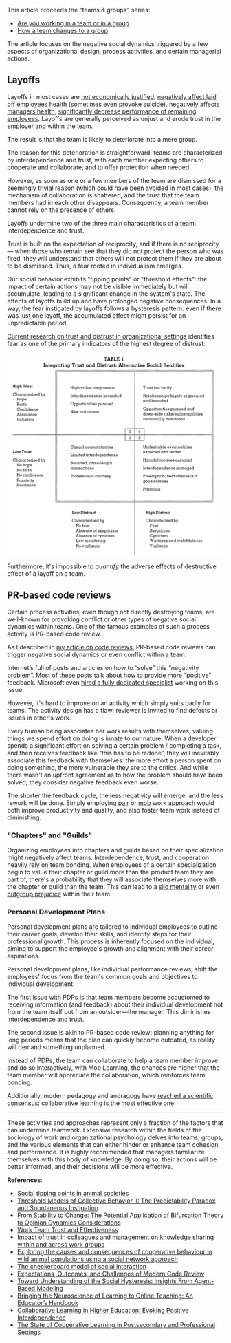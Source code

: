 This article proceeds the "teams & groups" series:
- [Are you working in a team or in a group](https://www.linkedin.com/pulse/you-working-team-group-vitaly-sharovatov-2ipwf/)
- [How a team changes to a group](https://www.linkedin.com/pulse/how-team-changes-group-vitaly-sharovatov-y8gce)

The article focuses on the negative social dynamics triggered by a few aspects of organizational design, process activities, and certain managerial actions.

## Layoffs

Layoffs in most cases are [not economically justified](https://www.careerusa.org/jobs/179-resources/168-career-files/158-16-must-read-articles/372-lay-off-the-layoffs.html), [negatively affect laid off employees health](https://pubmed.ncbi.nlm.nih.gov/11199253/) (sometimes even [provoke suicide](https://journals.sagepub.com/doi/full/10.1177/0004867414521502)), [negatively affects managers health](https://onlinelibrary.wiley.com/doi/10.1002/hrm.20102), [significantly decrease performance of remaining employees](https://www.econstor.eu/bitstream/10419/174038/1/dp11128.pdf). Layoffs are generally perceived as unjust and erode trust in the employer and within the team.

The result is that the team is likely to deteriorate into a mere group.

The reason for this deterioration is straightforward: teams are characterized by interdependence and trust, with each member expecting others to cooperate and collaborate, and to offer protection when needed.

However, as soon as one or a few members of the team are dismissed for a seemingly trivial reason (which could have been avoided in most cases), the mechanism of collaboration is shattered, and the trust that the team members had in each other disappears. Consequently, a team member cannot rely on the presence of others.

Layoffs undermine two of the three main characteristics of a team: interdependence and trust.

Trust is built on the expectation of reciprocity, and if there is no reciprocity — when those who remain see that they did not protect the person who was fired, they will understand that others will not protect them if they are about to be dismissed. Thus, a fear rooted in individualism emerges.

Our social behavior exhibits "tipping points" or "threshold effects": the impact of certain actions may not be visible immediately but will accumulate, leading to a significant change in the system's state. The effects of layoffs build up and have prolonged negative consequences. In a way, the fear instigated by layoffs follows a hysteresis pattern: even if there was just one layoff, the accumulated effect might persist for an unpredictable period.

[Current research on trust and distrust in organizational settings](https://www.jstor.org/stable/259288) identifies fear as one of the primary indicators of the highest degree of distrust:

![trust-distrust](/img/trust-distrust.png)

Furthermore, it's impossible to _quantify_ the adverse effects of destructive effect of a layoff on a team.

## PR-based code reviews

Certain process activities, even though not directly destroying teams, are well-known for provoking conflict or other types of negative social dynamics within teams. One of the famous examples of such a process activity is PR-based code review.

As I described in [my article on code reviews](https://qase.io/blog/code-review-alternatives/#social-dynamics), PR-based code reviews can trigger negative social dynamics or even conflict within a team.

Internet’s full of posts and articles on how to “solve” this “negativity problem”. Most of these posts talk about how to provide more “positive” feedback. Microsoft even [hired a fully dedicated specialist](https://www.michaelagreiler.com/accept-code-review-feedback/?ref=hackernoon.com) working on this issue.

However, it's hard to improve on an activity which simply suits badly for teams. The activity design has a flaw: reviewer is invited to find defects or issues in other's work.

Every human being associates her work results with themselves, valuing things we spend effort on doing is innate to our nature. When a developer spends a significant effort on solving a certain problem / completing a task, and then receives feedback like “this has to be redone”, they will inevitably associate this feedback with themselves: the more effort a person spent on doing something, the more vulnerable they are to the critics. And while there wasn't an upfront agreement as to how the problem should have been solved, they consider negative feedback even worse.

The shorter the feedback cycle, the less negativity will emerge, and the less rework will be done.
Simply employing [pair](https://qase.io/blog/pair-programming/) or [mob](https://qase.io/blog/mob-programming/) work approach would both improve productivity and quality, and also foster team work instead of diminishing.

### "Chapters" and "Guilds"

Organizing employees into chapters and guilds based on their specialization might negatively affect teams. Interdependence, trust, and cooperation heavily rely on team bonding. When employees of a certain specialization begin to value their chapter or guild more than the product team they are part of, there's a probability that they will associate themselves more with the chapter or guild than the team. This can lead to a [silo mentality](https://www.investopedia.com/terms/s/silo-mentality.asp) or even [outgroup prejudice](https://opentextbc.ca/socialpsychology/chapter/ingroup-favoritism-and-prejudice/) within their team.

### Personal Development Plans

Personal development plans are tailored to individual employees to outline their career goals, develop their skills, and identify steps for their professional growth. This process is inherently focused on the individual, aiming to support the employee's growth and alignment with their career aspirations.

Personal development plans, like individual performance reviews, shift the employees' focus from the team's common goals and objectives to individual development.

The first issue with PDPs is that team members become accustomed to receiving information (and feedback) about their individual development not from the team itself but from an outsider—the manager. This diminishes interdependence and trust.

The second issue is akin to PR-based code review: planning anything for long periods means that the plan can quickly become outdated, as reality will demand something unplanned.

Instead of PDPs, the team can collaborate to help a team member improve and do so interactively, with Mob Learning, the chances are higher that the team member will appreciate the collaboration, which reinforces team bonding.

Additionally, modern pedagogy and andragogy have [reached a scientific consensus](https://link.springer.com/article/10.1007/s10648-006-9038-8): collaborative learning is the most effective one.

---

These activities and approaches represent only a fraction of the factors that can undermine teamwork. Extensive research within the fields of the sociology of work and organizational psychology delves into teams, groups, and the various elements that can either hinder or enhance team cohesion and performance. It is highly recommended that managers familiarize themselves with this body of knowledge. By doing so, their actions will be better informed, and their decisions will be more effective.

**References**:
- [Social tipping points in animal societies](https://royalsocietypublishing.org/doi/10.1098/rspb.2018.1282)
- [Threshold Models of Collective Behavior II: The Predictability Paradox and Spontaneous Instigation](https://www.researchgate.net/publication/347175703_Threshold_Models_of_Collective_Behavior_II_The_Predictability_Paradox_and_Spontaneous_Instigation)
- [From Stability to Change: The Potential Application of Bifurcation Theory to Opinion Dynamics Considerations](https://arxiv.org/pdf/2311.05488.pdf)
- [Work Team Trust and Effectiveness](https://www.researchgate.net/publication/235260441_Work_Team_Trust_and_Effectiveness)
- [Impact of trust in colleagues and management on knowledge sharing within and across work groups](https://www.researchgate.net/publication/228413672_Impact_of_trust_in_colleagues_and_management_on_knowledge_sharing_within_and_across_work_groups)
- [Exploring the causes and consequences of cooperative behaviour in wild animal populations using a social network approach](https://onlinelibrary.wiley.com/doi/10.1111/brv.12757)
- [The checkerboard model of social interaction](https://www.tandfonline.com/doi/abs/10.1080/0022250X.1971.9989791)
- [Expectations, Outcomes, and Challenges of Modern Code Review](http://sback.it/publications/icse2013.pdf)
- [Toward Understanding of the Social Hysteresis: Insights From Agent-Based Modeling](https://journals.sagepub.com/doi/10.1177/17456916231195361)
- [Bringing the Neuroscience of Learning to Online Teaching: An Educator’s Handbook](https://www.amazon.com/Bringing-Neuroscience-Learning-Online-Teaching/dp/080776552X)
- [Collaborative Learning in Higher Education: Evoking Positive Interdependence](https://www.ncbi.nlm.nih.gov/pmc/articles/PMC5132366/)
- [The State of Cooperative Learning in Postsecondary and Professional Settings](https://link.springer.com/article/10.1007/s10648-006-9038-8)
